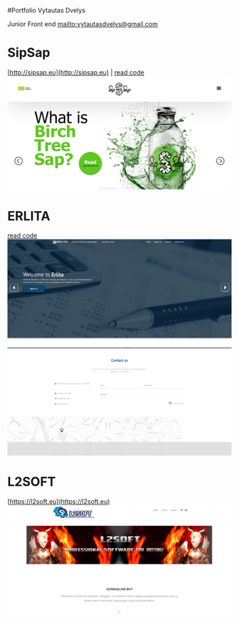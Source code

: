 #Portfolio Vytautas Dvelys

Junior Front end
[mailto:vytautasdvelys@gmail.com](Vytautasdvelys@gmail.com)


# SipSap
[http://sipsap.eu](http://sipsap.eu) | [read code](sipsap/index.html)
![demo](screenshots/sipsap.png)


# ERLITA
[read code](erlita/index.html)
![demo](screenshots/erlita.png)
![demo](screenshots/erlita-contact.png)

# L2SOFT
[https://l2soft.eu](https://l2soft.eu)
![demo](screenshots/l2soft.png)
